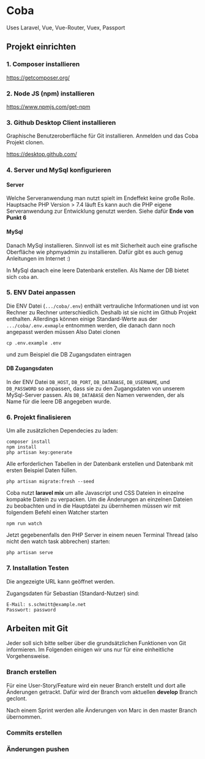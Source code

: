 # Coba

Uses Laravel, Vue, Vue-Router, Vuex, Passport

## Projekt einrichten

### 1. Composer installieren

https://getcomposer.org/

### 2. Node JS (npm) installieren

https://www.npmjs.com/get-npm



### 3. Github Desktop Client installieren

Graphische Benutzeroberfläche für Git installieren.
Anmelden und das Coba Projekt clonen.

https://desktop.github.com/

### 4. Server und MySql konfigurieren

#### Server
Welche Serveranwendung man nutzt spielt im Endeffekt keine große Rolle. Hauptsache PHP Version > 7.4 läuft
Es kann auch die PHP eigene Serveranwendung zur Entwicklung genutzt werden. Siehe dafür **Ende von Punkt 6**


#### MySql
Danach MySql installieren. Sinnvoll ist es mit Sicherheit auch eine grafische Oberfläche wie phpmyadmin zu installieren. Dafür gibt es auch genug Anleitungen im Internet :)

In MySql danach eine leere Datenbank erstellen. Als Name der DB bietet sich `coba` an.

### 5. ENV Datei anpassen

Die ENV Datei (`.../coba/.env`) enthält vertrauliche Informationen und ist von Rechner zu Rechner unterschiedlich.
Deshalb ist sie nicht im Github Projekt enthalten. Allerdings können einige Standard-Werte aus der `.../coba/.env.exmaple` entnommen werden, die danach dann noch angepasst werden müssen
Also Datei clonen
```console
cp .env.example .env
```
und zum Beispiel die DB Zugangsdaten eintragen

#### DB Zugangsdaten
In der ENV Datei `DB_HOST`, `DB_PORT`, `DB_DATABASE`, `DB_USERNAME`, und `DB_PASSWORD` so anpassen, dass sie zu den Zugangsdaten von unserem MySql-Server passen. Als `DB_DATABASE` den Namen verwenden, der als Name für die leere DB angegeben wurde.



### 6. Projekt finalisieren

Um alle zusätzlichen Dependecies zu laden:
```console
composer install
npm install
php artisan key:generate
```

Alle erforderlichen Tabellen in der Datenbank erstellen und Datenbank mit ersten Beispiel Daten füllen. 
```console
php artisan migrate:fresh --seed
```




Coba nutzt **laravel mix** um alle Javascript und CSS Dateien in einzelne kompakte Datein zu verpacken. Um die Änderungen an einzelnen Dateien zu beobachten und in die Hauptdatei zu übernhemen müssen wir mit folgendem Befehl einen Watcher starten

```console
npm run watch
```

Jetzt gegebenenfalls den PHP Server in einem neuen Terminal Thread (also nicht den watch task abbrechen) starten:
```console
php artisan serve
```


### 7. Installation Testen

Die angezeigte URL kann geöffnet werden.

Zugangsdaten für Sebastian (Standard-Nutzer) sind:
```console
E-Mail: s.schmitt@example.net
Passwort: password
```


## Arbeiten mit Git

Jeder soll sich bitte selber über die grundsätzlichen Funktionen von Git informieren.
Im Folgenden einigen wir uns nur für eine einheitliche Vorgehensweise.

### Branch erstellen
Für eine User-Story/Feature wird ein neuer Branch erstellt und dort alle Änderungen getrackt.
Dafür wird der Branch vom aktuellen **develop** Branch geclont.

Nach einem Sprint werden alle Änderungen von Marc in den master Branch übernommen.

### Commits erstellen

### Änderungen pushen
